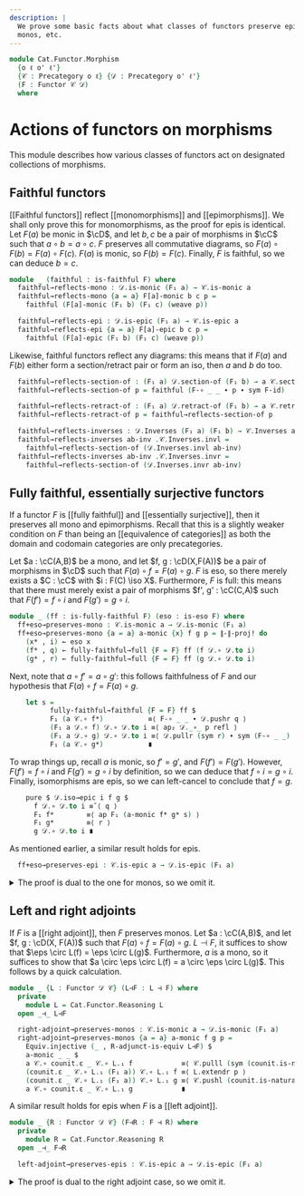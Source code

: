 ```yaml
---
description: |
  We prove some basic facts about what classes of functors preserve epis,
  monos, etc.
---
```

<!--
```agda
open import Cat.Functor.Properties
open import Cat.Morphism.Duality
open import Cat.Functor.Adjoint
open import Cat.Prelude

import Cat.Functor.Reasoning
import Cat.Reasoning
```
-->

```agda
module Cat.Functor.Morphism
  {o ℓ o' ℓ'}
  {𝒞 : Precategory o ℓ} {𝒟 : Precategory o' ℓ'}
  (F : Functor 𝒞 𝒟)
  where
```

<!--
```agda
private
  module 𝒞 = Cat.Reasoning 𝒞
  module 𝒟 = Cat.Reasoning 𝒟
open Cat.Functor.Reasoning F public

private variable
  A B C : 𝒞.Ob
  a b c d : 𝒞.Hom A B
  X Y Z : 𝒟.Ob
  f g h i : 𝒟.Hom X Y
```
-->

# Actions of functors on morphisms

This module describes how various classes of functors act
on designated collections of morphisms.

## Faithful functors

[[Faithful functors]] reflect [[monomorphisms]] and [[epimorphisms]].
We shall only prove this for monomorphisms, as the proof for epis is
identical. Let $F(a)$ be monic in $\cD$, and let $b, c$ be a pair of
morphisms in $\cC$ such that $a \circ b = a \circ c$. $F$ preserves
all commutative diagrams, so $F(a) \circ F(b) = F(a) \circ F(c)$.
$F(a)$ is monic, so $F(b) = F(c)$. Finally, $F$ is faithful, so we
can deduce $b = c$.

```agda
module _ (faithful : is-faithful F) where
  faithful→reflects-mono : 𝒟.is-monic (F₁ a) → 𝒞.is-monic a
  faithful→reflects-mono {a = a} F[a]-monic b c p =
    faithful (F[a]-monic (F₁ b) (F₁ c) (weave p))

  faithful→reflects-epi : 𝒟.is-epic (F₁ a) → 𝒞.is-epic a
  faithful→reflects-epi {a = a} F[a]-epic b c p =
    faithful (F[a]-epic (F₁ b) (F₁ c) (weave p))
```

Likewise, faithful functors reflect any diagrams: this means that if $F(a)$ and $F(b)$
either form a section/retract pair or form an iso, then $a$ and $b$ do too.

```agda
  faithful→reflects-section-of : (F₁ a) 𝒟.section-of (F₁ b) → a 𝒞.section-of b
  faithful→reflects-section-of p = faithful (F-∘ _ _ ∙ p ∙ sym F-id)

  faithful→reflects-retract-of : (F₁ a) 𝒟.retract-of (F₁ b) → a 𝒞.retract-of b
  faithful→reflects-retract-of p = faithful→reflects-section-of p

  faithful→reflects-inverses : 𝒟.Inverses (F₁ a) (F₁ b) → 𝒞.Inverses a b
  faithful→reflects-inverses ab-inv .𝒞.Inverses.invl =
    faithful→reflects-section-of (𝒟.Inverses.invl ab-inv)
  faithful→reflects-inverses ab-inv .𝒞.Inverses.invr =
    faithful→reflects-section-of (𝒟.Inverses.invr ab-inv)
```

## Fully faithful, essentially surjective functors

If a functor $F$ is [[fully faithful]] and [[essentially surjective]], then
it preserves all mono and epimorphisms. Recall that this is a slightly
weaker condition on $F$ than being an [[equivalence of categories]] as both
the domain and codomain categories are only precategories.

Let $a : \cC(A,B)$ be a mono, and let $f, g : \cD(X,F(A))$ be a pair
of morphisms in $\cD$ such that $F(a) \circ f = F(a) \circ g$.
$F$ is eso, so there merely exists a $C : \cC$ with $i : F(C) \iso X$.
Furthermore, $F$ is full: this means that there must merely exist
a pair of morphisms $f', g' : \cC(C,A)$ such that $F(f') = f \circ i$
and $F(g') = g \circ i$.


```agda
module _ (ff : is-fully-faithful F) (eso : is-eso F) where
  ff+eso→preserves-mono : 𝒞.is-monic a → 𝒟.is-monic (F₁ a)
  ff+eso→preserves-mono {a = a} a-monic {x} f g p = ∥-∥-proj! do
    (x* , i) ← eso x
    (f* , q) ← fully-faithful→full {F = F} ff (f 𝒟.∘ 𝒟.to i)
    (g* , r) ← fully-faithful→full {F = F} ff (g 𝒟.∘ 𝒟.to i)
```

Next, note that $a \circ f' = a \circ g'$: this follows faithfulness
of $F$ and our hypothesis that $F(a) \circ f = F(a) \circ g$.

```agda
    let s =
          fully-faithful→faithful {F = F} ff $
          F₁ (a 𝒞.∘ f*)           ≡⟨ F-∘ _ _ ∙ 𝒟.pushr q ⟩
          (F₁ a 𝒟.∘ f) 𝒟.∘ 𝒟.to i ≡⟨ ap₂ 𝒟._∘_ p refl ⟩
          (F₁ a 𝒟.∘ g) 𝒟.∘ 𝒟.to i ≡⟨ 𝒟.pullr (sym r) ∙ sym (F-∘ _ _) ⟩
          F₁ (a 𝒞.∘ g*)           ∎
```

To wrap things up, recall $a$ is monic, so $f' = g'$, and $F(f') = F(g')$.
However, $F(f') = f \circ i$ and $F(g') = g \circ i$ by definition, so we
can deduce that $f \circ i = g \circ i$. Finally, isomorphisms are epis,
so we can left-cancel to conclude that $f = g$.

```agda
    pure $ 𝒟.iso→epic i f g $
      f 𝒟.∘ 𝒟.to i ≡˘⟨ q ⟩
      F₁ f*        ≡⟨ ap F₁ (a-monic f* g* s) ⟩
      F₁ g*        ≡⟨ r ⟩
      g 𝒟.∘ 𝒟.to i ∎
```

As mentioned earlier, a similar result holds for epis.

```agda
  ff+eso→preserves-epi : 𝒞.is-epic a → 𝒟.is-epic (F₁ a)
```

<details>
<summary>The proof is dual to the one for monos, so we omit it.
</summary>

```agda
  ff+eso→preserves-epi {a = a} a-epic {x} f g p = ∥-∥-proj! do
    (x* , i) ← eso x
    (f* , q) ← fully-faithful→full {F = F} ff (𝒟.from i 𝒟.∘ f)
    (g* , r) ← fully-faithful→full {F = F} ff (𝒟.from i 𝒟.∘ g)
    let s = F-∘ _ _ ∙ 𝒟.pushl q ∙ ap₂ 𝒟._∘_ refl p ∙ 𝒟.pulll (sym r) ∙ sym (F-∘ _ _)
    pure $ 𝒟.iso→monic (i 𝒟.Iso⁻¹) f g $
      sym q
      ·· ap F₁ (a-epic f* g* (fully-faithful→faithful {F = F} ff s))
      ·· r
```
</details>

## Left and right adjoints

If $F$ is a [[right adjoint]], then $F$ preserves monos. Let $a : \cC(A,B)$,
and let $f, g : \cD(X, F(A))$ such that $F(a) \circ f = F(a) \circ g$.
$L \dashv F$, it suffices to show that $\eps \circ L(f) = \eps \circ L(g)$.
Furthermore, $a$ is a mono, so it suffices to show that $a \circ \eps \circ L(f) = a \circ \eps \circ L(g)$.
This follows by a quick calculation.

```agda
module _ {L : Functor 𝒟 𝒞} (L⊣F : L ⊣ F) where
  private
    module L = Cat.Functor.Reasoning L
  open _⊣_ L⊣F

  right-adjoint→preserves-monos : 𝒞.is-monic a → 𝒟.is-monic (F₁ a)
  right-adjoint→preserves-monos {a = a} a-monic f g p =
    Equiv.injective (_ , R-adjunct-is-equiv L⊣F) $
    a-monic _ _ $
    a 𝒞.∘ counit.ε _ 𝒞.∘ L.₁ f            ≡⟨ 𝒞.pulll (sym (counit.is-natural _ _ _)) ⟩
    (counit.ε _ 𝒞.∘ L.₁ (F₁ a)) 𝒞.∘ L.₁ f ≡⟨ L.extendr p ⟩
    (counit.ε _ 𝒞.∘ L.₁ (F₁ a)) 𝒞.∘ L.₁ g ≡⟨ 𝒞.pushl (counit.is-natural _ _ _) ⟩
    a 𝒞.∘ counit.ε _ 𝒞.∘ L.₁ g            ∎
```

A similar result holds for epis when $F$ is a [[left adjoint]].

```agda
module _ {R : Functor 𝒟 𝒞} (F⊣R : F ⊣ R) where
  private
    module R = Cat.Functor.Reasoning R
  open _⊣_ F⊣R

  left-adjoint→preserves-epis : 𝒞.is-epic a → 𝒟.is-epic (F₁ a)
```

<details>
<summary>The proof is dual to the right adjoint case, so we omit it.
</summary>
```agda
  left-adjoint→preserves-epis {a = a} a-epic f g p =
    Equiv.injective (_ , L-adjunct-is-equiv F⊣R) $
    a-epic _ _ $
    𝒞.pullr (unit.is-natural _ _ _)
    ∙ R.extendl p
    ∙ 𝒞.pushr (sym (unit.is-natural _ _ _))
```
</details>
